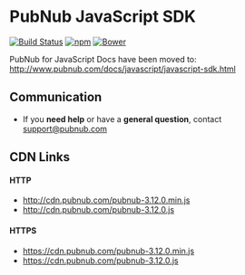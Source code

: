# PubNub JavaScript SDK

[![Build Status](https://travis-ci.org/pubnub/javascript.svg?branch=master)](https://travis-ci.org/pubnub/javascript)
[![npm](https://img.shields.io/npm/v/pubnub.svg)]()
[![Bower](https://img.shields.io/bower/v/pubnub.svg)]()

PubNub for JavaScript Docs have been moved to: http://www.pubnub.com/docs/javascript/javascript-sdk.html

## Communication

- If you **need help** or have a **general question**, contact <support@pubnub.com>

## CDN Links

#### HTTP
* http://cdn.pubnub.com/pubnub-3.12.0.min.js
* http://cdn.pubnub.com/pubnub-3.12.0.js

#### HTTPS
* https://cdn.pubnub.com/pubnub-3.12.0.min.js
* https://cdn.pubnub.com/pubnub-3.12.0.js
